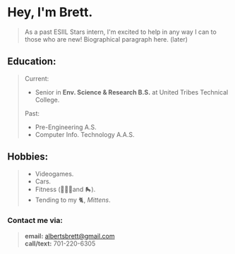 
# Hey, I'm **Brett**.
> As a past ESIIL Stars intern, I'm excited to help in any way I can to those who are new!
> Biographical paragraph here. (later)


## Education:
> Current: 
> - Senior in **Env. Science & Research B.S.** at United Tribes Technical College.
> 
> Past: 
> - Pre-Engineering A.S.
> - Computer Info. Technology A.A.S.


## Hobbies:
> - Videogames. 
> - Cars. 
> - Fitness (🏋🏼‍♂️and 🛼). 
> - Tending to my 🐈, *Mittens*. 



### **Contact me via:**
> **email:** albertsbrett@gmail.com  
> **call/text:** 701-220-6305  

